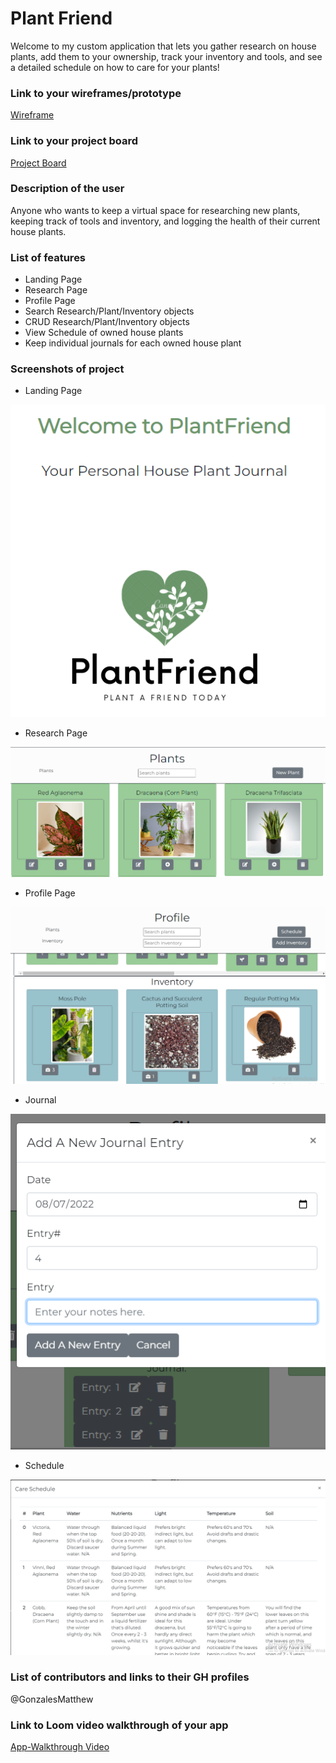 # Plant Friend
Welcome to my custom application that lets you gather research on house plants, add them to your ownership, track your inventory and tools, and see a detailed schedule on how to care for your plants!
### Link to your wireframes/prototype
  [Wireframe](https://www.figma.com/file/ugBHLp0DeroXknr4F4TASM/Plant-Friend-Wireframe?node-id=0%3A1)
### Link to your project board
  [Project Board](https://github.com/GonzalesMatthew/plant-friend/projects/1)
### Description of the user
  Anyone who wants to keep a virtual space for researching new plants, keeping track of tools and inventory, and logging the health of their current house plants.
### List of features                                                
  - Landing Page
  - Research Page
  - Profile Page
  - Search Research/Plant/Inventory objects
  - CRUD Research/Plant/Inventory objects
  - View Schedule of owned house plants
  - Keep individual journals for each owned house plant
### Screenshots of project
- Landing Page

![App Screenshot](pics/landing.png)

- Research Page

![App Screenshot](pics/research.png)

- Profile Page

![App Screenshot](pics/profile.png)

- Journal

![App Screenshot](pics/journal.png)

- Schedule

![App Screenshot](pics/schedule.png)

### List of contributors and links to their GH profiles
@GonzalesMatthew
### Link to Loom video walkthrough of your app
[App-Walkthrough Video](https://www.loom.com/share/2fb6b2c17a4e448fad9c1ddfa7158fe4)
